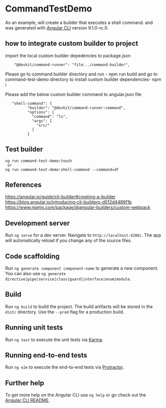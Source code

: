 # CommandTestDemo

As an example, will create a builder that executes a shell command. and was generated with [Angular CLI](https://github.com/angular/angular-cli) version 9.1.0-rc.0.

## how to integrate custom builder to project 

import the local custom builder depedencies to package.json 

```
    "@devkit/command-runner": "file:../command-builder",
```

Please go to command builder directory and run - npm run build and go to command-test-demo directory to install custom builder dependencies- npm i 

Please add the below custom builder command to angular.json file 

```
   "shell-command": {
          "builder": "@devkit/command-runner:command",
          "options": {
            "command": "ls",
            "args": [
              "src/"
            ]
          }
```
## Test builder 
 ```
 ng run command-test-demo:touch 
  or
 ng run command-test-demo:shell-command --command=df
  ```
 ## References 
 https://angular.io/guide/cli-builder#creating-a-builder
 https://blog.angular.io/introducing-cli-builders-d012d4489f1b
 https://www.npmjs.com/package/@angular-builders/custom-webpack

## Development server

Run `ng serve` for a dev server. Navigate to `http://localhost:4200/`. The app will automatically reload if you change any of the source files.

## Code scaffolding

Run `ng generate component component-name` to generate a new component. You can also use `ng generate directive|pipe|service|class|guard|interface|enum|module`.


## Build

Run `ng build` to build the project. The build artifacts will be stored in the `dist/` directory. Use the `--prod` flag for a production build.

## Running unit tests

Run `ng test` to execute the unit tests via [Karma](https://karma-runner.github.io).

## Running end-to-end tests

Run `ng e2e` to execute the end-to-end tests via [Protractor](http://www.protractortest.org/).

## Further help

To get more help on the Angular CLI use `ng help` or go check out the [Angular CLI README](https://github.com/angular/angular-cli/blob/master/README.md).
